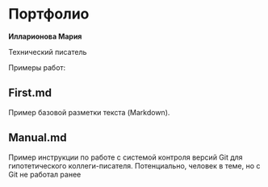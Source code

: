 # Портфолио 

**Илларионова Мария**

Технический писатель

Примеры работ:

## First.md

Пример базовой разметки текста (Markdown).

## Manual.md

Пример инструкции по работе с системой контроля версий Git для гипотетического коллеги-писателя. Потенциально, человек в теме, но с Git не работал ранее